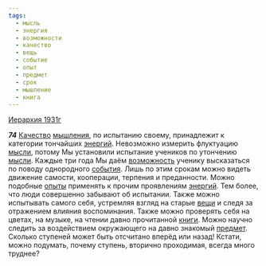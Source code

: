 ```yaml
---
tags:
  - мысль
  - энергия
  - возможности
  - качество
  - вещь
  - событие
  - опыт
  - предмет
  - срок
  - мышление
  - книга
---
```


[Иерархия 1931г](/agni/1931)

___74___
[Качество](/tag/#качество) [мышления](/tag/#мышление), по испытанию своему, принадлежит к категории тончайших [энергий](/tag/#энергия). Невозможно измерить флуктуацию [мысли](/tag/#мысль), потому Мы установили испытание учеников по утончению [мысли](/tag/#мысль). Каждые три года Мы даём [возможность](/tag/#возможности) ученику высказаться по поводу однородного [события](/tag/#событие). Лишь по этим срокам можно видеть движение самости, кооперации, терпения и преданности. Можно подобные [опыты](/tag/#опыт) применять к прочим проявлениям [энергий](/tag/#энергия). Тем более, что люди совершенно забывают об испытании. Также можно испытывать самого себя, устремляя взгляд на старые [вещи](/tag/#вещь) и следя за отражением влияния воспоминания. Также можно проверять себя на цветах, на музыке, на чтении давно прочитанной [книги](/tag/#книга). Можно научно следить за воздействием окружающего на давно знакомый [предмет](/tag/#предмет). Сколько ступеней может быть отсчитано вперёд или назад! Кстати, можно подумать, почему ступень, вторично проходимая, всегда много труднее?   

